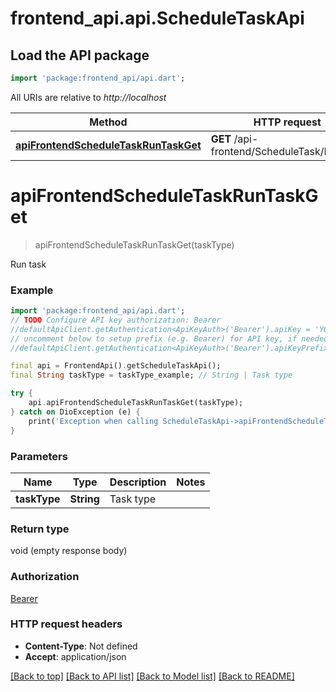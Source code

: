 # frontend_api.api.ScheduleTaskApi

## Load the API package
```dart
import 'package:frontend_api/api.dart';
```

All URIs are relative to *http://localhost*

Method | HTTP request | Description
------------- | ------------- | -------------
[**apiFrontendScheduleTaskRunTaskGet**](ScheduleTaskApi.md#apifrontendscheduletaskruntaskget) | **GET** /api-frontend/ScheduleTask/RunTask | Run task


# **apiFrontendScheduleTaskRunTaskGet**
> apiFrontendScheduleTaskRunTaskGet(taskType)

Run task

### Example
```dart
import 'package:frontend_api/api.dart';
// TODO Configure API key authorization: Bearer
//defaultApiClient.getAuthentication<ApiKeyAuth>('Bearer').apiKey = 'YOUR_API_KEY';
// uncomment below to setup prefix (e.g. Bearer) for API key, if needed
//defaultApiClient.getAuthentication<ApiKeyAuth>('Bearer').apiKeyPrefix = 'Bearer';

final api = FrontendApi().getScheduleTaskApi();
final String taskType = taskType_example; // String | Task type

try {
    api.apiFrontendScheduleTaskRunTaskGet(taskType);
} catch on DioException (e) {
    print('Exception when calling ScheduleTaskApi->apiFrontendScheduleTaskRunTaskGet: $e\n');
}
```

### Parameters

Name | Type | Description  | Notes
------------- | ------------- | ------------- | -------------
 **taskType** | **String**| Task type | 

### Return type

void (empty response body)

### Authorization

[Bearer](../README.md#Bearer)

### HTTP request headers

 - **Content-Type**: Not defined
 - **Accept**: application/json

[[Back to top]](#) [[Back to API list]](../README.md#documentation-for-api-endpoints) [[Back to Model list]](../README.md#documentation-for-models) [[Back to README]](../README.md)

